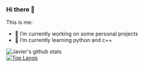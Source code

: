 ### Hi there 👋



This is me:

- 🔭 I’m currently working on some personal projects
- 🌱 I’m currently learning python and c++

![Javier's github stats](https://github-readme-stats.vercel.app/api?username=JavierFernandezB&show_icons=true&theme=dark)
<br/>
[![Top Langs](https://github-readme-stats.vercel.app/api/top-langs/?username=JavierFernandezb&layout=compact)](https://github.com/JavierFernandezb/github-readme-stats)
